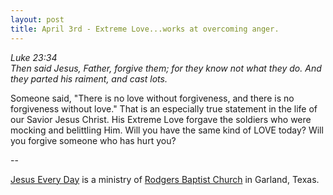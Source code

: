 ```yaml
---
layout: post
title: April 3rd - Extreme Love...works at overcoming anger.
---
```


_Luke 23:34  
Then said Jesus, Father, forgive them; for they know not what they
do. And they parted his raiment, and cast lots._

Someone said, "There is no love without forgiveness, and there is
no forgiveness without love." That is an especially true statement in
the life of our Savior Jesus Christ. His Extreme Love forgave the
soldiers who were mocking and belittling Him. Will you have the same
kind of LOVE today? Will you forgive someone who has hurt you?

 --

<a href=http://jesuseveryday.net>Jesus Every Day</a> is a ministry of <a href=http://rodgersbaptist.net>Rodgers Baptist Church</a> in Garland, Texas.
